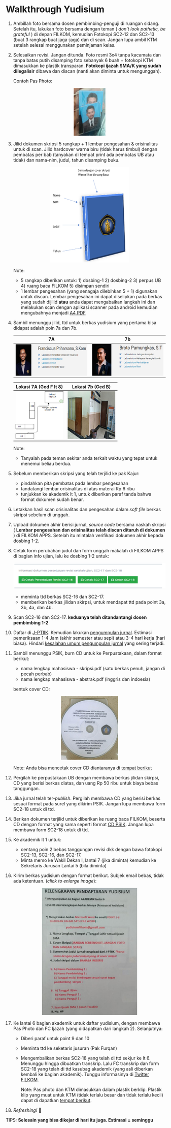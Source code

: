 # Walkthrough Yudisium

1. Ambillah foto bersama dosen pembimbing-penguji di ruangan sidang. Setelah
   itu, lakukan foto bersama dengan teman ( _don’t look pathetic, be grateful_ )
   di depan FILKOM, kemudian Fotokopi SC2-12 dan SC2-13 (buat 3 rangkap buat
   jaga-jaga) dan di scan. Jangan lupa ambil KTM setelah selesai menggunakan
   peminjaman kelas.

2. Selesaikan revisi. Jangan ditunda. Foto resmi 3x4 tanpa kacamata dan tanpa
   batas putih disamping foto sebanyak 6 buah + fotokopi KTM dimasukkan ke
   plastik transparan. **Fotokopi ijazah SMA/K yang sudah dilegalisir** dibawa
   dan discan (nanti akan diminta untuk mengunggah).
   
   Contoh Pas Photo:
   <p align="center">
       <img src="img/contoh-pas-photo.jpg" width="100" height="150">
   </p>


3. Jilid dokumen skripsi 5 rangkap + 1 lembar pengesahan & orisinalitas untuk di
   scan. Jilid hardcover warna biru (tidak harus timbul) dengan pembatas per bab
   (tanyakan di tempat print ada pembatas UB atau tidak) dan nama-nim, judul,
   tahun disamping buku.

    <p align="center">
    <img src="img/cover.png" width="250" height="300">
    </p>

    Note:
    - 5 rangkap diberikan untuk: 1) dosbing-1 2) dosbing-2 3) perpus UB 4) ruang
      baca FILKOM 5) disimpan sendiri
    - 1 lembar pengesahan (yang senagaja dilebihkan 5 + 1) digunakan untuk
      discan. Lembar pengesahan ini dapat diselipkan pada berkas yang sudah
      dijilid **atau** anda dapat mengabaikan langkah ini dan melakukan scan
      dengan aplikasi scanner pada android kemudian mengubahnya menjadi [A4
      PDF](howto.md#mengganti-gambar-hasil-scanner-ke-a4-pdf)

4. Sambil menunggu jilid, ttd untuk berkas yudisium yang pertama bisa didapat adalah
    poin 7a dan 7b.

    7A                        |  7b
   :-------------------------:|:-------------------------:
   <img src="img/pe-ttd-7a.png" width="300" height="100"> |  <img src="img/pe-ttd-7b.png" width="300" height="100">

    Lokasi 7A (Ged F lt 8)   |  Lokasi 7b (Ged B)
   :-------------------------:|:-------------------------:
   <img src="img/lokasi-7a.png" width="150" height="150"> |  <img src="img/lokasi-7b.jpg" width="150" height="150">


    Note:
    - Tanyalah pada teman sekitar anda terkait waktu yang tepat untuk menemui
      beliau berdua.

5. Sebelum memberikan skripsi yang telah terjilid ke pak Kajur:
   - pindahkan pita pembatas pada lembar pengesahan
   - tandatangi lembar orisinalitas di atas materai Rp 6 ribu
   - tunjukkan ke akademik lt 1, untuk diberikan paraf tanda bahwa format
    dokumen sudah benar.

6. Letakkan hasil scan orisinalitas dan pengesahan dalam _soft file_ berkas
   skripsi sebelum di unggah.

7. Upload dokumen akhir berisi jurnal, _source code_ bersama naskah
   skripsi ( **Lembar pengesahan dan orisinalitas telah discan ditaruh di
   dokumen** ) di FILKOM APPS. Setelah itu mintalah verifikasi dokumen akhir
   kepada dosbing 1-2.

8. Cetak form perubahan judul dan form unggah makalah di FILKOM APPS di bagian
   info ujian, lalu ke dosbing 1-2 untuk:

   <p align="center">
   <img src="img/print-sc-16-17.png" width="500" height="80">
   </p>

   - meminta ttd berkas SC2-16 dan SC2-17.
   - memberikan berkas jilidan skirpsi, untuk mendapat ttd pada point 3a, 3b,
     4a, dan 4b.

9. Scan SC2-16 dan SC2-17. **keduanya telah  ditandantangi dosen pembimbing 1-2**

10. Daftar di
    [J-PTIIK](http://j-ptiik.ub.ac.id/index.php/j-ptiik/user/register). Kemudian
    lakukan [pengumpulan jurnal](panduan-unggah-jurnal.md). Estimasi pemeriksaan
    1-4 Jam (akhir semester atau sepi) atau 3-4 hari kerja (hari biasa). Hindari
    [kesalahan umum pengumpulan jurnal](kesalahan-umum.md#mengumpulkan-jurnal)
    yang sering terjadi.

11. Sambil menunggu PSIK, burn CD untuk ke Perpustakaan, dalam format berikut:
    - nama lengkap mahasiswa - skripsi.pdf (satu berkas penuh, jangan di pecah perbab)
    - nama lengkap mahasiswa - abstrak.pdf (inggris dan indoesia)

    bentuk cover CD:

    <p align="center">
    <img src="img/cover-cd.jpg" width="180" height="200">
    </p>

    Note: Anda bisa mencetak cover CD diantaranya di [tempat berikut](howto.md#rekomendasi-tempat)

12. Pergilah ke perpustakaan UB dengan membawa berkas jilidan skirpsi, CD yang
    berisi berkas diatas, dan uang Rp 50 ribu untuk biaya bebas tanggungan.

13. Jika jurnal telah ter-_publish_. Pergilah membawa CD yang berisi berkas
    sesuai format pada surel yang dikirim PSIK. Jangan lupa membawa form SC2-18
    untuk di ttd.

14. Berikan dokumen terjilid untuk diberikan ke ruang baca FILKOM, beserta CD
    dengan format yang sama seperti format [CD PSIK](panduan-unggah-jurnal.md).
    Jangan lupa membawa form SC2-18 untuk di ttd.

15. Ke akademik lt 1 untuk:
    - centang poin 2 bebas tanggungan revisi dkk dengan bawa fotokopi SC2-13,
      SC2-16, dan SC2-17.
    - Minta memo ke Wakil Dekan I, lantai 7 (jika diminta) kemudian ke
      Sekretaris Jurusan Lantai 5 (bila diminta)

17. Kirim berkas yudisium dengan format berikut. Subjek email bebas, tidak ada
    ketentuan. (*click to enlarge image*):
    
    <p align="center">
    <img src="img/pengumpulan-akhir.png" width="300" height="400">
    </p>

18. Ke lantai 6 bagian akademik untuk daftar yudisium, dengan membawa Pas Photo
    dan FC Ijazah (yang didapatkan dari langkah 2). Selanjutnya:
    - Diberi paraf untuk point 9 dan 10
    - Meminta ttd ke seketaris jusuran (Pak Furqan)
    - Mengembalikan berkas SC2-18 yang telah di ttd sekjur ke lt 6. Menunggu
      hingga dibuatkan transkrip. Lalu FC transkrip dan form SC2-18 yang telah
      di ttd kasubag akademik (yang asli diberkan kembali ke bagian akademik). Tunggu
      informasinya di [Twitter FILKOM](https://twitter.com/filkomUB).
      
      Note: Pas photo dan KTM dimasukkan dalam plastik berklip. Plastik klip
      yang muat untuk KTM (tidak terlalu besar dan tidak terlalu kecil) dapat di
      dapatkan [tempat berikut](howto.md#rekomendasi-tempat).

19. _Refreshing!_ 🎉

TIPS: **Selesain yang bisa dikejar di hari itu juga. Estimasi ± seminggu**


